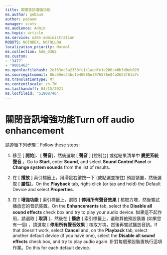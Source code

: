 ```yaml
---
title: 關閉音訊增強功能
ms.author: pebaum
author: pebaum
manager: scotv
ms.audience: Admin
ms.topic: article
ms.service: o365-administration
ROBOTS: NOINDEX, NOFOLLOW
localization_priority: Normal
ms.collection: Adm_O365
ms.custom:
- "3477"
- "9001463"
ms.openlocfilehash: 2ef63ec3a2358fc1c1aedfe1e280c46b3d0eb029
ms.sourcegitcommit: 8bc60ec34bc1e40685e3976576e04a2623f63a7c
ms.translationtype: MT
ms.contentlocale: zh-TW
ms.lasthandoff: 04/15/2021
ms.locfileid: "51808746"
---
```

# <a name="turn-off-audio-enhancement"></a><span data-ttu-id="65cae-102">關閉音訊增強功能</span><span class="sxs-lookup"><span data-stu-id="65cae-102">Turn off audio enhancement</span></span>

<span data-ttu-id="65cae-103">請遵循下列步驟：</span><span class="sxs-lookup"><span data-stu-id="65cae-103">Follow these steps:</span></span>

1. <span data-ttu-id="65cae-104">移至 [ **開始**]、[ **聲音**]，然後選取 [ **聲音** ] [控制台] 或從結果清單中 **變更系統聲音** 。</span><span class="sxs-lookup"><span data-stu-id="65cae-104">Go to **Start**, enter **Sound**, and select **Sound Control Panel** or **Change system sounds** from the list of results.</span></span>

2. <span data-ttu-id="65cae-105">在 [ **播放** ] 索引標籤上，用滑鼠右鍵按一下 (或點選並按住) 預設裝置，然後選取 [ **屬性**]。</span><span class="sxs-lookup"><span data-stu-id="65cae-105">On the **Playback** tab, right-click (or tap and hold) the Default Device and select **Properties**.</span></span>

3. <span data-ttu-id="65cae-106">在 [ **增強功能** ] 索引標籤上，選取 [ **停用所有聲音效果** ] 核取方塊，然後嘗試播放您的音訊裝置。</span><span class="sxs-lookup"><span data-stu-id="65cae-106">On the **Enhancements** tab, select the **Disable all sound effects** check box and try to play your audio device.</span></span> <span data-ttu-id="65cae-107">如果這不起作用，請選取 [ **取消** ]，然後在 [ **播放** ] 索引標籤上，選取其他預設裝置 (如果您有一個) ，請選取 [ **停用所有聲音效果** ] 核取方塊，然後再嘗試播放音訊。</span><span class="sxs-lookup"><span data-stu-id="65cae-107">If that doesn't work, select **Cancel** and, on the **Playback** tab, select another default device (if you have one), select the **Disable all sound effects** check box, and try to play audio again.</span></span> <span data-ttu-id="65cae-108">針對每個預設裝置執行這項作業。</span><span class="sxs-lookup"><span data-stu-id="65cae-108">Do this for each default device.</span></span>
